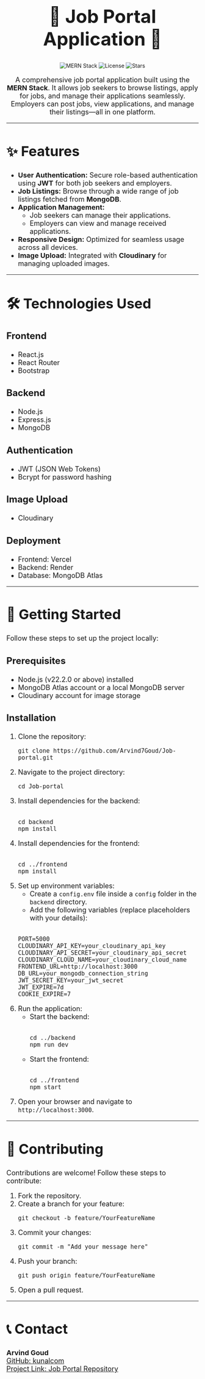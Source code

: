 <h1 align="center" style="font-size: 48px;">🌟 Job Portal Application 🌟</h1>

<p align="center">
  <img src="https://img.shields.io/badge/MERN-Stack-brightgreen" alt="MERN Stack">
  <img src="https://img.shields.io/badge/License-MIT-blue.svg" alt="License">
  <img src="https://img.shields.io/github/stars/Arvind7Goud/Job-portal?style=social" alt="Stars">
</p>

<p align="center" style="font-size: 18px;">
  A comprehensive job portal application built using the <strong>MERN Stack</strong>. It allows job seekers to browse listings, apply for jobs, and manage their applications seamlessly. Employers can post jobs, view applications, and manage their listings—all in one platform.
</p>

---

<h2 style="font-size: 36px;">✨ Features</h2>
<ul style="font-size: 18px;">
  <li><strong>User Authentication:</strong> Secure role-based authentication using <strong>JWT</strong> for both job seekers and employers.</li>
  <li><strong>Job Listings:</strong> Browse through a wide range of job listings fetched from <strong>MongoDB</strong>.</li>
  <li><strong>Application Management:</strong> 
    <ul>
      <li>Job seekers can manage their applications.</li>
      <li>Employers can view and manage received applications.</li>
    </ul>
  </li>
  <li><strong>Responsive Design:</strong> Optimized for seamless usage across all devices.</li>
  <li><strong>Image Upload:</strong> Integrated with <strong>Cloudinary</strong> for managing uploaded images.</li>
</ul>

---

<h2 style="font-size: 36px;">🛠️ Technologies Used</h2>

<h3 style="font-size: 24px;">Frontend</h3>
<ul style="font-size: 18px;">
  <li>React.js</li>
  <li>React Router</li>
  <li>Bootstrap</li>
</ul>

<h3 style="font-size: 24px;">Backend</h3>
<ul style="font-size: 18px;">
  <li>Node.js</li>
  <li>Express.js</li>
  <li>MongoDB</li>
</ul>

<h3 style="font-size: 24px;">Authentication</h3>
<ul style="font-size: 18px;">
  <li>JWT (JSON Web Tokens)</li>
  <li>Bcrypt for password hashing</li>
</ul>

<h3 style="font-size: 24px;">Image Upload</h3>
<ul style="font-size: 18px;">
  <li>Cloudinary</li>
</ul>

<h3 style="font-size: 24px;">Deployment</h3>
<ul style="font-size: 18px;">
  <li>Frontend: Vercel</li>
  <li>Backend: Render</li>
  <li>Database: MongoDB Atlas</li>
</ul>

---

<h2 style="font-size: 36px;">🚀 Getting Started</h2>
<p style="font-size: 18px;">Follow these steps to set up the project locally:</p>

<h3 style="font-size: 24px;">Prerequisites</h3>
<ul style="font-size: 18px;">
  <li>Node.js (v22.2.0 or above) installed</li>
  <li>MongoDB Atlas account or a local MongoDB server</li>
  <li>Cloudinary account for image storage</li>
</ul>

<h3 style="font-size: 24px;">Installation</h3>

<ol style="font-size: 18px;">
  <li>
    Clone the repository:
    <pre><code>git clone https://github.com/Arvind7Goud/Job-portal.git</code></pre>
  </li>
  <li>
    Navigate to the project directory:
    <pre><code>cd Job-portal</code></pre>
  </li>
  <li>
    Install dependencies for the backend:
    <pre><code>
cd backend
npm install
</code></pre>
  </li>
  <li>
    Install dependencies for the frontend:
    <pre><code>
cd ../frontend
npm install
</code></pre>
  </li>
  <li>
    Set up environment variables:
    <ul>
      <li>Create a <code>config.env</code> file inside a <code>config</code> folder in the <code>backend</code> directory.</li>
      <li>Add the following variables (replace placeholders with your details):</li>
    </ul>
    <pre><code>
PORT=5000
CLOUDINARY_API_KEY=your_cloudinary_api_key
CLOUDINARY_API_SECRET=your_cloudinary_api_secret
CLOUDINARY_CLOUD_NAME=your_cloudinary_cloud_name
FRONTEND_URL=http://localhost:3000
DB_URL=your_mongodb_connection_string
JWT_SECRET_KEY=your_jwt_secret
JWT_EXPIRE=7d
COOKIE_EXPIRE=7
</code></pre>
  </li>
  <li>
    Run the application:
    <ul>
      <li>Start the backend:
        <pre><code>
cd ../backend
npm run dev
</code></pre>
      </li>
      <li>Start the frontend:
        <pre><code>
cd ../frontend
npm start
</code></pre>
      </li>
    </ul>
  </li>
  <li>
    Open your browser and navigate to <code>http://localhost:3000</code>.
  </li>
</ol>

---

<h2 style="font-size: 36px;">🤝 Contributing</h2>
<p style="font-size: 18px;">
  Contributions are welcome! Follow these steps to contribute:
</p>

<ol style="font-size: 18px;">
  <li>Fork the repository.</li>
  <li>Create a branch for your feature:
    <pre><code>git checkout -b feature/YourFeatureName</code></pre>
  </li>
  <li>Commit your changes:
    <pre><code>git commit -m "Add your message here"</code></pre>
  </li>
  <li>Push your branch:
    <pre><code>git push origin feature/YourFeatureName</code></pre>
  </li>
  <li>Open a pull request.</li>
</ol>

---

<h2 style="font-size: 36px;">📞 Contact</h2>
<p style="font-size: 18px;">
  <strong>Arvind Goud</strong> <br>
  <a href="https://github.com/kunalcom/Job-Portal">GitHub: kunalcom</a> <br>
  <a href="https://github.com/kunalcom/Job-Portal">Project Link: Job Portal Repository</a>
</p>
